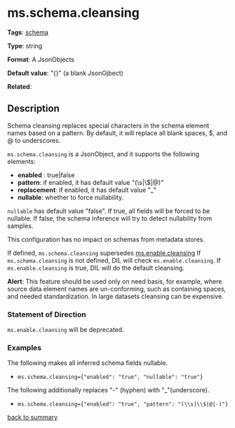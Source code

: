 # ms.schema.cleansing

**Tags**: 
[schema](https://github.com/linkedin/data-integration-library/blob/master/docs/parameters/categories.md#schema-properties)

**Type**: string

**Format**: A JsonObjects

**Default value**: "{}" (a blank JsonOjbect)

**Related**:

## Description

Schema cleansing replaces special characters in the schema element names based
on a pattern. By default, it will replace all blank spaces, $, and @ to underscores.

`ms.schema.cleansing` is a JsonObject, and it supports the following elements:

- **enabled** : true|false
- **pattern**: if enabled, it has default value "(\\s|\\$|@)"
- **replacement**: if enabled, it has default value "_"
- **nullable**: whether to force nullability. 

`nullable` has default value "false". 
If true, all fields will be forced to be nullable.
If false, the schema inference will try to detect nullability from samples.

This configuration has no impact on schemas from metadata stores.

If defined, `ms.schema.cleansing` supersedes [ms.enable.cleansing](https://github.com/linkedin/data-integration-library/blob/master/docs/parameters/ms.enable.cleansing.md)
If `ms.schema.cleansing` is not defined, DIL will check `ms.enable.cleansing`.
If `ms.enable.cleansing` is true, DIL will do the default cleansing. 

**Alert**: This feature should be used only on need basis,
for example, where source data element names are un-conforming, such as 
containing spaces, and needed standardization. In large datasets cleansing 
can be expensive. 

### Statement of Direction

`ms.enable.cleansing` will be deprecated.
  
### Examples

The following makes all inferred schema fields nullable. 

- `ms.schema.cleansing={"enabled": "true", "nullable": "true"}`
 
The following additionally replaces "-" (hyphen) with "_"(underscore). 
 
- `ms.schema.cleansing={"enabled": "true", "pattern": "(\\s|\\$|@|-)"}`

[back to summary](https://github.com/linkedin/data-integration-library/blob/master/docs/parameters/summary.md#msschemacleansing)